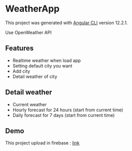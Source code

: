 # WeatherApp

This project was generated with [Angular CLI](https://github.com/angular/angular-cli) version 12.2.1.

Use OpenWeather API 
## Features
- Realtime weather when load app
- Setting default city you want
- Add city
- Detail weather of city 

## Detail weather
- Current weather
- Hourly forecast for 24 hours (start from current time)
- Daily forecast for 7 days (start from current time)

## Demo
This project upload in firebase : [link](https://github.com/angular/angular-cli)